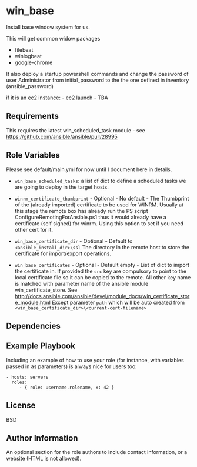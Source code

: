 win_base
=========

Install base window system for us.

This will get common widow packages

- filebeat
- winlogbeat
- google-chrome

It also deploy a startup powershell commands and change the password of user
Administrator from initial_password to the the one defined in inventory
(ansible_password)

if it is an ec2 instance:
    - ec2 launch
    - TBA
    

Requirements
------------

This requires the latest win_scheduled_task module - see
https://github.com/ansible/ansible/pull/28995

Role Variables
--------------

Please see default/main.yml for now until I document here in details.

- `win_base_scheduled_tasks`: a list of dict to define a scheduled tasks we are
going to deploy in the target hosts.

- `winrm_certificate_thumbprint` - Optional - No default - The Thumbprint of the (already imported) certificate to be used for WINRM.
 Usually at this stage the remote box has already run the PS script
 ConfigureRemotingForAnsible.ps1 thus it would already have a certificate (self
 signed) for winrm. Using this option to set if you need other cert for it.

- `win_base_certificate_dir` - Optional - Default to `<ansible_install_dir>\ssl`
 The directory in the remote host to store the certificate for import/export
 operations.

- `win_base_certificates` - Optional - Default empty - List of dict to import the certificate in.
 If provided the `src` key are compulsory to point to the local certificate
 file so it can be copied to the remote. All other key name is matched with
 parameter name of the ansible module win_certificate_store.
 See http://docs.ansible.com/ansible/devel/module_docs/win_certificate_store_module.html
 Except parameter `path` which will be auto created from `<win_base_certificate_dir>\<current-cert-filename>`
 
Dependencies
------------


Example Playbook
----------------

Including an example of how to use your role (for instance, with variables passed in as parameters) is always nice for users too:

    - hosts: servers
      roles:
         - { role: username.rolename, x: 42 }

License
-------

BSD

Author Information
------------------

An optional section for the role authors to include contact information, or a website (HTML is not allowed).
